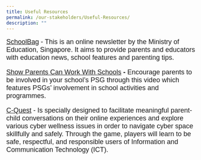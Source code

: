 ```yaml
---
title: Useful Resources
permalink: /our-stakeholders/Useful-Resources/
description: ""
---
```

<font face="arial, sans-serif" size="4"> 

[SchoolBag](https://www.schoolbag.edu.sg/) - This is an online newsletter by the Ministry of Education, Singapore. It aims to provide parents and educators with education news, school features and parenting tips.

[Show Parents Can Work With Schools](http://www.youtube.com/watch?v=ys1LUdQdcqM&feature=youtu.be) **-** Encourage parents to be involved in your school’s PSG through this video which features PSGs’ involvement in school activities and programmes.

[C-Quest](/files/Slides%20on%20C-Quest%20Mobile%20App%20For%20Parents.pdf) -
Is specially designed to facilitate meaningful parent-child conversations on their online experiences and explore various cyber wellness issues in order to navigate cyber space skillfully and safely. Through the game, players will learn to be safe, respectful, and responsible users of Information and Communication Technology (ICT).</font>